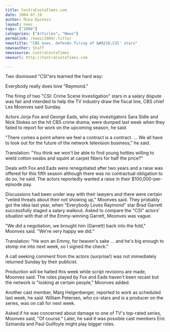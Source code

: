 ```yaml
---
title: ContraCostaTimes.com
date: 2004-07-19
author: Mika Epstein
layout: news
tags: ["2004"]
categories: ["Articles", "News"]
permalink: /news/2004/:title/
newstitle: "CBS exec. defends firing of &#8216;CSI' stars"
newsauthor: Staff  
newssource: ContraCostaTimes  
newsurl: http://ContraCostaTimes.com  

---
```


Two dismissed "CSI"ers learned the hard way:

Everybody really does love "Raymond."

The firing of two "CSI: Crime Scene Investigation" stars in a salary dispute was fair and intended to help the TV industry draw the fiscal line, CBS chief Les Moonves said Sunday.

Actors Jorja Fox and George Eads, who play investigators Sara Sidle and Nick Stokes on the hit CBS crime drama, were dumped last week when they failed to report for work on the upcoming season, he said.

"There comes a point where we feel a contract is a contract. ... We all have to look out for the future of the network television business," he said.

Translation: "You think we won't be able to find young hotties willing to wield cotton swabs and squint at carpet fibers for half the price?"

Deals with Fox and Eads were renegotiated after two years and a raise was offered for this fifth season although there was no contractual obligation to do so, he said. The actors reportedly wanted a raise in their $100,000-per-episode pay.

Discussions had been under way with their lawyers and there were certain "veiled threats about their not showing up," Moonves said. They probably got the idea last year, when "Everybody Loves Raymond" star Brad Garrett successfully staged a salary walkout. Asked to compare the "CSI" actors' situation with that of the Emmy-winning Garrett, Moonves was vague.

"We did a negotiation, we brought him (Garrett) back into the fold," Moonves said. "We're very happy we did."

Translation: "He won an Emmy, for heaven's sake ... and he's big enough to stomp me into next week, so I signed the check."

A call seeking comment from the actors (surprise!) was not immediately returned Sunday by their publicist.

Production will be halted this week while script revisions are made, Moonves said. The roles played by Fox and Eads haven't been recast but the network is "looking at certain people," Moonves added.

Another cast member, Marg Helgenberger, reported to work as scheduled last week, he said. William Petersen, who co-stars and is a producer on the series, was on call for next week.

Asked if he was concerned about damage to one of TV's top-rated series, Moonves said, "Of course." Later, he said it was possible cast members Eric Szmanda and Paul Guilfoyle might play bigger roles.


